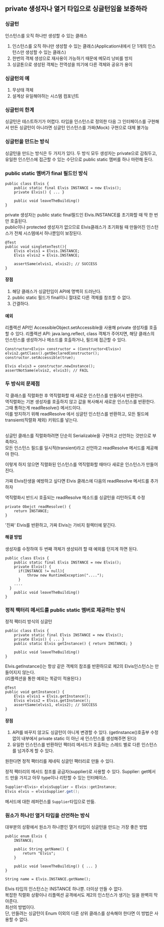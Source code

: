 ## private 생성자나 열거 타입으로 싱글턴임을 보증하라
### 싱글턴
인스턴스를 오직 하나만 생성할 수 있는 클래스

1. 인스턴스를 오직 하나만 생성할 수 있는 클래스(Application내에서 단 1개의 인스턴스만 생성할 수 있는 클래스)
2. 한번의 객체 생성으로 재사용이 가능하기 때문에 메모리 낭비를 방지
3. 싱글톤으로 생성된 객체는 전역성을 띄기에 다른 객체와 공유가 용이

### 싱글턴의 예
1. 무상태 객체
2. 설계상 유일해야하는 시스템 컴포넌트

### 싱글턴의 한계
싱글턴은 테스트하기가 어렵다.
타입을 인스턴스로 정의한 다음 그 인터페이스를 구현해서 만든 싱글턴이 아니라면 싱글턴 인스턴스를 가짜(Mock) 구현으로 대체 불가능

### 싱글턴을 만드는 방식
싱글턴을 만드는 방식은 두 가지가 있다. 두 방식 모두 생성자는 private으로 감춰두고,
유일한 인스턴스에 접근할 수 있는 수단으로 public static 멤버를 하나 마련해 둔다.

### public static 멤버가 final 필드인 방식
```
public class Elvis {
	public static final Elvis INSTANCE = new Elvis();
	private Elvis() { ... }

	public void leaveTheBuilding()
}
```
private 생성자는 public static final필드인 Elvis.INSTANCE를 초기화할 때 딱 한 번만 호출된다.<br>
public이나 protected 생성자가 없으므로 Elvis클래스가 초기화될 때 만들어진 인스턴스가 전체 시스템에서 하나뿐임이 보장된다.<br>
```
@Test
public void singletonTest(){
	Elvis elvis1 = Elvis.INSTANCE;
	Elvis elvis2 = Elvis.INSTANCE;

	assertSame(elvis1, elvis2); // SUCCESS 
}
  ```
#### 장점
1. 해당 클래스가 싱글턴임이 API에 명백히 드러난다.
2. public static 필드가 final이니 절대로 다른 객체를 참조할 수 없다.
3. 간결하다.
#### 예외
리플렉션 API인 AccessibleObject.setAccessible을 사용해 private 생성자를 호출할 수 있다.
리플렉션 API: java.lang.reflect, class 객체가 주어지면, 해당 클래스의 인스턴스를 생성하거나 메소드를 호출하거나, 필드에 접근할 수 있다.
```
Constructor<Elvis> constructor = (Constructor<Elvis>) elvis2.getClass().getDeclaredConstructor();
constructor.setAccessible(true);

Elvis elvis3 = constructor.newInstance();
assertNotSame(elvis2, elvis3); // FAIL
```
### 두 방식의 문제점
각 클래스를 직렬화한 후 역직렬화할 때 새로운 인스턴스를 만들어서 반환한다.<br>
역직렬화는 기본 생성자를 호출하지 않고 값을 복사해서 새로운 인스턴스를 반환한다. 그때 통하는게 readResolve() 메서드이다.<br>
이를 방지하기 위해 readResolve 에서 싱글턴 인스턴스를 반환하고, 모든 필드에 transient(직렬화 제외) 키워드를 넣는다.<br><br>

싱글턴 클래스를 직렬화하려면 단순히 Serializable을 구현하고 선언하는 것만으로 부족하다.<br>
모든 인스턴스 필드를 일시적(transient)라고 선언하고 readResolve 메서드를 제공해야 한다.<br>

이렇게 하지 않으면 직렬화된 인스턴스를 역직렬화할 때마다 새로운 인스턴스가 만들어진다.<br>

가짜 Elvis탄생을 예방하고 싶다면 Elvis 클래스에 다음의 readResolve 메서드를 추가하자<br>

역직렬화시 반드시 호출되는 readResolve 메소드를 싱글턴을 리턴하도록 수정<br>
```
private Obejct readResolve() {
	return INSTANCE;
}
```
'진짜' Elvis를 반환하고, 가짜 Elvis는 가비지 컬렉터에 맡긴다.<br>

#### 해결 방법
생성자를 수정하여 두 번째 객체가 생성되려 할 때 예외를 던지게 하면 된다.
```
public class Elvis {
	public static final Elvis INSTANCE = new Elvis();
	private Elvis() {
	  if(INSTANCE != null){
		  throw new RuntimeException("....");
	  }
    ....
  }
	public void leaveTheBuilding()
}

```

### 정적 팩터리 메서드를 public static 멤버로 제공하는 방식
정적 팩터리 방식의 싱글턴
```
public class Elvis {
	private static final Elvis INSTANCE = new Elvis();
	private Elvis() { ... }
	public static Elvis getInstance() { return INSTANCE; }

	public void leaveTheBuilding()
}
```
Elvis.getInstance()는 항상 같은 객체의 참조를 반환하므로 제2의 Elvis인스턴스는 만들어지지 않는다.<br>
(리플렉션을 통한 예외는 똑같이 적용된다.)<br>
```
@Test
public void getInstance() {
	Elvis elvis1 = Elvis.getInstance();
	Elvis elvis2 = Elvis.getInstance();
	assertSame(elvis1, elvis2); // SUCCESS
}
```
#### 장점
1. API를 바꾸지 않고도 싱글턴이 아니게 변경할 수 있다.
(getInstance()호출부 수정 없이 내부에서 private static 이 아닌 새 인스턴스를 생성해주면 된다)
2. 유일한 인스턴스를 반환하던 팩터리 메서드가 호출하는 스레드 별로 다른 인스턴스를 넘겨주게 할 수 있다.

원한다면 정적 팩터리를 제네릭 싱글턴 팩터리로 만들 수 있다.

정적 팩터리의 메서드 참조를 공급자(supplier)로 사용할 수 있다.
Supplier: get메서드 만을 가지고 아무 type이나 리턴할 수 있는 인터페이스.

```java
Supplier<Elvis> elvisSupplier = Elvis::getInstance;
Elvis elvis = elvisSupplier.get();
```

메서드에 대한 레퍼런스를 `Supplier`타입으로 만듦.

### 원소가 하나인 열거 타입을 선언하는 방식
대부분의 상황에서 원소가 하나뿐인 열거 타입이 싱글턴을 만드는 가장 좋은 방법<br>
```
public enum Elvis {
	INSTANCE; 
	
	public String getName() {
		return "Elvis";
	}

	public void leaveTheBuilding() { ... }
}
```
```
String name = Elvis.INSTANCE.getName();
```
Elvis 타입의 인스턴스는 INSTANCE 하나뿐. 더이상 만들 수 없다.<br>
복잡한 직렬화 상황이나 리플렉션 공격에서도 제2의 인스턴스가 생기는 일을 완벽히 막아준다.<br>
최선의 방법이다.<br>
단, 만들려는 싱글턴이 Enum 이외의 다른 상위 클래스를 상속해야 한다면 이 방법은 사용할 수 없다. <br>

